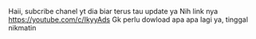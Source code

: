 Haii, subcribe chanel yt dia biar terus tau update ya
Nih link nya https://youtube.com/c/IkyyAds
Gk perlu dowload apa apa lagi ya, tinggal nikmatin
